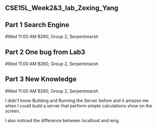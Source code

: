 ## CSE15L_Week2&3_lab_Zexing_Yang

## Part 1 Search Engine
#Wed 11:00 AM B260, Group 2, Serpentmarsh





## Part 2 One bug from Lab3
#Wed 11:00 AM B260, Group 2, Serpentmarsh






## Part 3 New Knowledge
#Wed 11:00 AM B260, Group 2, Serpentmarsh

I didn't know Building and Running the Server before and it amazes me when I could build a server that perform simple calculations show on the screen.





I also noticed the difference between localhost and ieng
